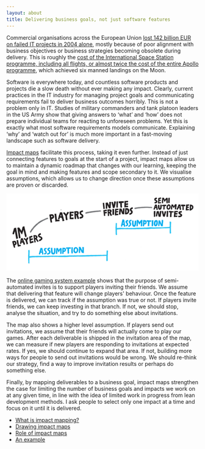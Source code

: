 ```yaml
---
layout: about
title: Delivering business goals, not just software features
---
```


Commercial organisations across the European Union [lost 142 billion EUR on failed IT projects in 2004 alone](http://www.bcs.org/content/ConWebDoc/19584),
mostly because of poor alignment with business objectives or business strategies becoming obsolete during delivery. This is roughly the 
[cost of the International Space Station programme, including all flights, or almost twice the cost of the entire Apollo programme](http://www.thespacereview.com/article/1579/1), which achieved six manned landings on the Moon.

Software is everywhere today, and countless software products and projects die a slow death without ever making any impact.
Clearly, current practices in the IT industry for managing project goals and communicating requirements fail to deliver business outcomes horribly. This is not a problem only in IT. Studies of military commanders and tank platoon leaders in the US Army show that giving answers to ‘what’ and ‘how’ does not prepare individual teams for reacting to unforeseen problems. Yet this is exactly what most software requirements models communicate. Explaining ‘why’ and ‘watch out for’ is much more important in a fast-moving landscape such as software delivery.

[Impact maps](about.html) facilitate this process, taking it even further. Instead of just connecting features to goals at the start of a project, impact maps allow us to maintain a dynamic roadmap that changes with our learning, keeping the goal in mind and making features and scope secondary to it. We visualise assumptions, which allows us to change direction once these assumptions are proven or discarded.

![](/assets/assumptions_n.png)

The [online gaming system example](example.html) shows that the purpose of semi-automated invites is to support players inviting their friends. We assume that delivering that feature will change players' behaviour. Once the feature is delivered, we can track if the assumption was true or not. If players invite friends, we can keep investing in that branch. If not, we should stop, analyse the situation, and try to do something else about invitations.

The map also shows a higher level assumption. If players send out invitations, we assume that their friends will actually come to play our games. After each deliverable is shipped in the invitation area of the map, we can measure if new players are responding to invitations at expected rates. If yes, we should continue to expand that area. If not, building more ways for people to send out invitations would be wrong. We should re-think our strategy, find a way to improve invitation results or perhaps do something else.

Finally, by mapping deliverables to a business goal, impact maps strengthen the case for limiting the number of business goals and impacts we work on at any given time, in line with the idea of limited work in progress from lean development methods. I ask people to select only one impact at a time and focus on it until it is delivered.


* [What is impact mapping?](about.html)
* [Drawing impact maps](drawing.html)
* [Role of impact maps](role.html)
* [An example](example.html)
